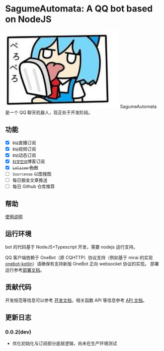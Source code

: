 # SagumeAutomata: A QQ bot based on NodeJS

<img src="ReadMe.assets/-38998bdc61a122a5.jpg" alt="-38998bdc61a122a5" style="zoom:150%;" />
<!-- TODO 换个好看的logo -->
SagumeAutomata 是一个 QQ 聊天机器人，现正处于开发阶段。

## 功能

-   [x] `B站`直播订阅
-   [x] `B站`视频订阅
-   [x] `B站`动态订阅
-   [x] [`科学空间`](https://kexue.fm)博客订阅
-   [x] ~~`Lolicon` 色图~~
-   [ ] `Sourcenao` 以图搜图
-   [ ] 每日掘金文章推送
-   [ ] 每日 Github 仓库推荐

## 帮助

[使用说明](./UserGuide.md)

## 运行环境

bot 的代码基于 NodeJS+Typescript 开发，需要 nodejs 运行支持。

QQ 客户端依赖于 OneBot（原 CQHTTP）协议支持（例如基于 mirai 的实现[onebot-kotlin](https://github.com/yyuueexxiinngg/onebot-kotlin)）请确保有支持新版 OneBot 正向 websocket 协议的实现。
部署运行参考[部署文档](./DeployDocument.md)。

## 贡献代码

开发规范等信息可以参考 [开发文档](./DevDocument.md)，相关函数 API 等信息参考 [API 文档](./APIDocument.md)。

## 更新日志

### 0.0.2(dev)

-   优化初始化与订阅部分底层逻辑，尚未在生产环境测试
